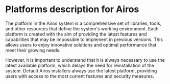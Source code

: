 # Platforms description for Airos

The platform in the Airos system is a comprehensive set of libraries, tools, and other resources that define the system's working environment. Each platform is created with the aim of providing the latest features and capabilities that may be impossible to implement in previous versions. This allows users to enjoy innovative solutions and optimal performance that meet their growing needs.

However, it is important to understand that it is always necessary to use the latest available platform, which delays the need for reinstallation of the system. Default Airos installers always use the latest platform, providing users with access to the most current features and security measures.
